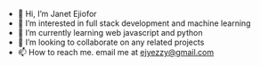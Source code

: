 - 👋 Hi, I’m Janet Ejiofor
- 👀 I’m interested in full stack development and machine learning
- 🌱 I’m currently learning web javascript and python
- 💞️ I’m looking to collaborate on any related projects
- 📫 How to reach me. email me at ejyezzy@gmail.com

<!---
ejyezzy/ejyezzy is a ✨ special ✨ repository because its `README.md` (this file) appears on your GitHub profile.
You can click the Preview link to take a look at your changes.
--->
